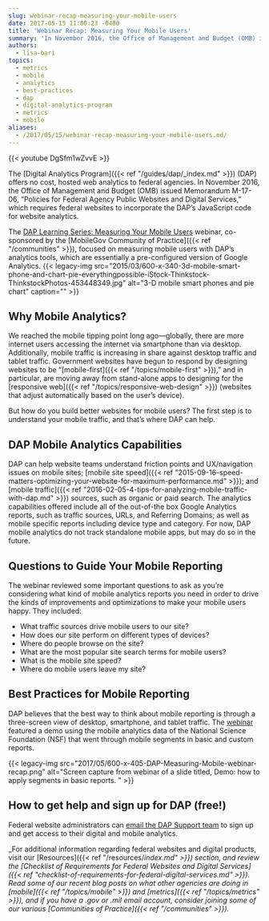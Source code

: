 ```yaml
---
slug: webinar-recap-measuring-your-mobile-users
date: 2017-05-15 11:00:23 -0400
title: 'Webinar Recap: Measuring Your Mobile Users'
summary: 'In November 2016, the Office of Management and Budget (OMB) issued Memorandum M-17-06, &ldquo;Policies for Federal Agency Public Websites and Digital Services,&rdquo; which requires federal websites to incorporate the DAP’s JavaScript code for website analytics.'
authors:
  - lisa-bari
topics:
  - metrics
  - mobile
  - analytics
  - best-practices
  - dap
  - digital-analytics-program
  - metrics
  - mobile
aliases:
  - /2017/05/15/webinar-recap-measuring-your-mobile-users.md/
---
```


{{< youtube DgSfm1wZvvE >}}

The [Digital Analytics Program]({{< ref "/guides/dap/_index.md" >}}) (DAP) offers no cost, hosted web analytics to federal agencies. In November 2016, the Office of Management and Budget (OMB) issued Memorandum M-17-06, “Policies for Federal Agency Public Websites and Digital Services,” which requires federal websites to incorporate the DAP’s JavaScript code for website analytics.

The [DAP Learning Series: Measuring Your Mobile Users](https://www.youtube.com/watch?v=DgSfm1wZvvE) webinar, co-sponsored by the [MobileGov Community of Practice]({{< ref "/communities" >}}), focused on measuring mobile users with DAP’s analytics tools, which are essentially a pre-configured version of Google Analytics. {{< legacy-img src="2015/03/600-x-340-3d-mobile-smart-phone-and-chart-pie-everythingpossible-iStock-Thinkstock-ThinkstockPhotos-453448349.jpg" alt="3-D mobile smart phones and pie chart" caption="" >}}

## Why Mobile Analytics?

We reached the mobile tipping point long ago—globally, there are more internet users accessing the internet via smartphone than via desktop. Additionally, mobile traffic is increasing in share against desktop traffic and tablet traffic. Government websites have begun to respond by designing websites to be “[mobile-first]({{< ref "/topics/mobile-first" >}}),” and in particular, are moving away from stand-alone apps to designing for the [responsive web]({{< ref "/topics/responsive-web-design" >}}) (websites that adjust automatically based on the user’s device).

But how do you build better websites for mobile users? The first step is to understand your mobile traffic, and that’s where DAP can help.

## DAP Mobile Analytics Capabilities

DAP can help website teams understand friction points and UX/navigation issues on mobile sites; [mobile site speed]({{< ref "2015-09-16-speed-matters-optimizing-your-website-for-maximum-performance.md" >}}); and [mobile traffic]({{< ref "2016-02-05-4-tips-for-analyzing-mobile-traffic-with-dap.md" >}}) sources, such as organic or paid search. The analytics capabilities offered include all of the out-of-the box Google Analytics reports, such as traffic sources, URLs, and Referring Domains; as well as mobile specific reports including device type and category. For now, DAP mobile analytics do not track standalone mobile apps, but may do so in the future.

## Questions to Guide Your Mobile Reporting

The webinar reviewed some important questions to ask as you’re considering what kind of mobile analytics reports you need in order to drive the kinds of improvements and optimizations to make your mobile users happy. They included:

  * What traffic sources drive mobile users to our site?
  * How does our site perform on different types of devices?
  * Where do people browse on the site?
  * What are the most popular site search terms for mobile users?
  * What is the mobile site speed?
  * Where do mobile users leave my site?

## Best Practices for Mobile Reporting

DAP believes that the best way to think about mobile reporting is through a three-screen view of desktop, smartphone, and tablet traffic. The [webinar](https://www.youtube.com/watch?v=DgSfm1wZvvE) featured a demo using the mobile analytics data of the National Science Foundation (NSF) that went through mobile segments in basic and custom reports.

{{< legacy-img src="2017/05/600-x-405-DAP-Measuring-Mobile-webinar-recap.png" alt="Screen capture from webinar of a slide titled, Demo: how to apply segments in basic reports. " >}}

## How to get help and sign up for DAP (free!)

Federal website administrators can [email the DAP Support team](mailto:dap@support.digitalgov.gov) to sign up and get access to their digital and mobile analytics.



_For additional information regarding federal websites and digital products, visit our [Resources]({{< ref "/resources/_index.md" >}}) section, and review the [Checklist of Requirements for Federal Websites and Digital Services]({{< ref "checklist-of-requirements-for-federal-digital-services.md" >}})._
_Read some of our recent blog posts on what other agencies are doing in [mobile]({{< ref "/topics/mobile" >}}) and [metrics]({{< ref "/topics/metrics" >}}), and if you have a .gov or .mil email account, consider joining some of our various [Communities of Practice]({{< ref "/communities" >}})._
